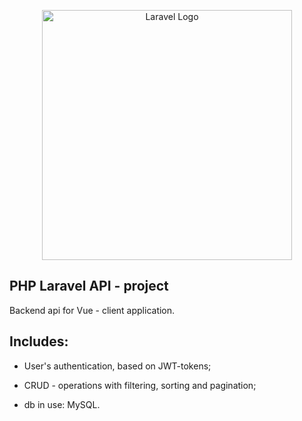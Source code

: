 <p align="center"><a href="https://laravel.com" target="_blank"><img src="https://raw.githubusercontent.com/laravel/art/master/logo-lockup/5%20SVG/2%20CMYK/1%20Full%20Color/laravel-logolockup-cmyk-red.svg" width="400" alt="Laravel Logo"></a></p>

## PHP Laravel API - project

Backend api for Vue - client application.

## Includes:

- User's authentication, based on JWT-tokens;

- CRUD - operations with filtering, sorting and pagination;

- db in use: MySQL.
